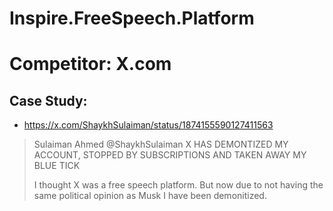 # Inspire.FreeSpeech.Platform
# Competitor: X.com
## Case Study:
- https://x.com/ShaykhSulaiman/status/1874155590127411563

>Sulaiman Ahmed
>@ShaykhSulaiman
>X HAS DEMONTIZED MY ACCOUNT, STOPPED BY SUBSCRIPTIONS AND TAKEN AWAY MY BLUE TICK
>
>I thought X was a free speech platform. But now due to not having the same political opinion as Musk I have been demonitized.
